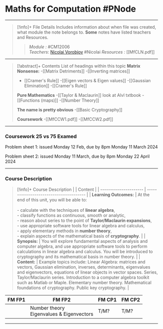 # Maths for Computation #PNode
---
> [!info]+ File Details
> Includes information about when file was created, what module the note belongs to. **Some** notes have listed teachers and Resources.
> > *Module :* #CM12006  
> > *Teachers*:  [Nicolai Vorobjov](https://moodle.bath.ac.uk/user/profile.php?id=2806) #Nicolai 
> > *Resources :* 
> > 	[[MfCLN.pdf]]

---
> [!abstract]+ Contents
> List of headings within this topic
> **Matrix Nonsense:**
> 	-[[Matrix Detriments]]
> 	-[[Inverting matrices]]
> 	-	[[Cramer's Rule]]
> 	-[[Eigen vectors & Eigen values]] 
> 	-[[Gaussian Elimination]]
> 	-[[Cramer's Rule]]
> 	
> **Pure Mathematics** 
> 	-[[Taylor & Maclaurin]] look at Alvl txtbook 
> 	-[[Functions (maps)]]
> 	-[[Number Theory]]
> 	
> **The name is pretty obvious**
> 	-[[Basic Cryptography]]
> 	
> **Coursework**
> 	-[[MfCCW1.pdf]]
> 	-[[MfCCW2.pdf]]
---

### Coursework 25 vs 75 Examed

Problem sheet 1: issued Monday 12 Feb, due by 8pm Monday 11 March 2024

Problem sheet 2: issued Monday 11 March, due by 8pm Monday 22 April 2024

---

### Course Description

> [!info]+  Course Description
|                        | Content     |
| ---------------------- | ---------------------------------------- |
| **Learning Outcomes:** | At the end of this unit, you will be able to:<br><br>- calculate with the techniques of **linear algebra**,<br>- classify functions as continuous, smooth or analytic,<br>- reason about series to the point of **Taylor/Maclaurin expansions**,<br>- use appropriate software tools for linear algebra and calculus,<br>- apply elementary methods in **number theory**,<br>- explain aspects of the mathematical basis of **cryptography**. |
| **Synopsis:**          | You will explore fundamental aspects of analysis and computer algebra, and use appropriate software tools to perform calculations in linear algebra and calculus. You will be introduced to cryptography and its mathematical basis in number theory.                                                                                                                                                                                         |
| **Content:**           | Example topics include: Linear Algebra: matrices and vectors, Gaussian elimination, inverses, determinants, eigenvalues and eigenvectors, equations of linear objects in vector spaces. Series, Taylor/Maclaurin series. Introduction to a computer algebra toolkit such as Matlab or Maple. Elementary number theory. Mathematical foundations of cryptography. Public key cryptography.                                                     |

| FM FP1 | FM FP2                                       | FM CP1 | FM CP2 |
| ------ | -------------------------------------------- | ------ | ------ |
|        | Number theory <br>Eigenvalues & Eigenvectors | T/M?   | T/M?   |

---